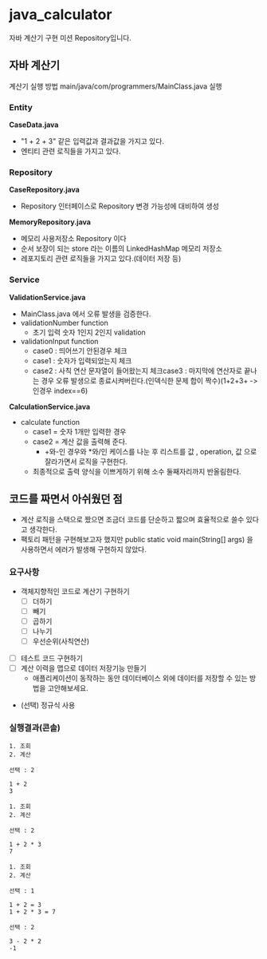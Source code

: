# java_calculator
자바 계산기 구현 미션 Repository입니다.

## 자바 계산기
계산기 실행 방법
main/java/com/programmers/MainClass.java 실행

### Entity
**CaseData.java**
- "1 + 2 + 3" 같은 입력값과 결과값을 가지고 있다.
- 엔티티 관련 로직들을 가지고 있다.

### Repository
**CaseRepository.java**
- Repository 인터페이스로 Repository 변경 가능성에 대비하여 생성

**MemoryRepository.java**
- 메모리 사용저장소 Repository 이다
- 순서 보장이 되는 store 라는 이름의 LinkedHashMap 메모리 저장소
- 레포지토리 관련 로직들을 가지고 있다.(데이터 저장 등)

### Service
**ValidationService.java**
- MainClass.java 에서 오류 발생을 검증한다.
- validationNumber function
  - 초기 입력 숫자 1인지 2인지 validation
- validationInput function
  - case0 : 띄어쓰기 안된경우 체크
  - case1 : 숫자가 입력되었는지 체크
  - case2 : 사칙 연산 문자열이 들어왔는지 체크case3 : 마지막에 연산자로 끝나는 경우 오류 발생으로 종료시켜버린다.(인덱식한 문제 합이 짝수)(1+2+3+ -> 인경우 index==6)

**CalculationService.java**
- calculate function
  - case1 = 숫자 1개만 입력한 경우
  - case2 = 계산 값을 출력해 준다.
    - +와-인 경우와 *와/인 케이스를 나눈 후 리스트를 값 , operation, 값 으로 잘라가면서 로직을 구현한다.
  - 최종적으로 출력 양식을 이쁘게하기 위해 소수 둘째자리까지 반올림한다.


## 코드를 짜면서 아쉬웠던 점
- 계산 로직을 스택으로 짰으면 조금더 코드를 단순하고 짧으며 효율적으로 쓸수 있다고 생각한다.
- 팩토리 패턴을 구현해보고자 했지만 public static void main(String[] args) 을 사용하면서 에러가 발생해 구현하지 않았다.





### 요구사항

- 객체지향적인 코드로 계산기 구현하기
    - [ ]  더하기
    - [ ]  빼기
    - [ ]  곱하기
    - [ ]  나누기
    - [ ]  우선순위(사칙연산)
- [ ]  테스트 코드 구현하기
- [ ]  계산 이력을 맵으로 데이터 저장기능 만들기
    - 애플리케이션이 동작하는 동안 데이터베이스 외에 데이터를 저장할 수 있는 방법을 고안해보세요.
- (선택) 정규식 사용

### 실행결과(콘솔)
```
1. 조회
2. 계산

선택 : 2

1 + 2
3

1. 조회
2. 계산

선택 : 2

1 + 2 * 3
7

1. 조회
2. 계산

선택 : 1

1 + 2 = 3
1 + 2 * 3 = 7

선택 : 2

3 - 2 * 2
-1
```

